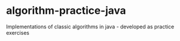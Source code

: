 # algorithm-practice-java
Implementations of classic algorithms in java - developed as practice exercises
